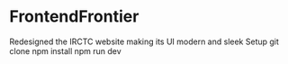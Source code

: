 # FrontendFrontier
Redesigned the IRCTC website making its UI modern and sleek
Setup
git clone
npm install
npm run dev
